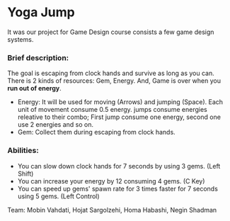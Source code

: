 # Yoga Jump
It was our project for Game Design course consists a few game design systems.

### Brief description:
The goal is escaping from clock hands and survive as long as you can.
There is 2 kinds of resources: Gem, Energy. And, Game is over when you **run out of energy**.
* Energy: It will be used for moving (Arrows) and jumping (Space). Each unit of movement consume 0.5 energy. jumps consume energies releative to their combo; First jump consume one energy, second one use 2 energies and so on.
* Gem: Collect them during escaping from clock hands.

### Abilities:
* You can slow down clock hands for 7 seconds by using 3 gems. (Left Shift)
* You can increase your energy by 12 consuming 4 gems. (C Key)
* You can speed up gems' spawn rate for 3 times faster for 7 seconds using 5 gems. (Left Control)

Team: Mobin Vahdati, Hojat Sargolzehi, Homa Habashi, Negin Shadman

